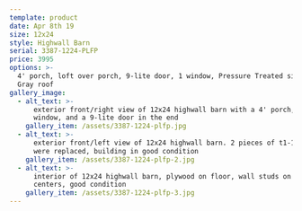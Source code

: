 ```yaml
---
template: product
date: Apr 8th 19
size: 12x24
style: Highwall Barn
serial: 3387-1224-PLFP
price: 3995
options: >-
  4' porch, loft over porch, 9-lite door, 1 window, Pressure Treated siding,
  Gray roof
gallery_image:
  - alt_text: >-
      exterior front/right view of 12x24 highwall barn with a 4' porch, 1
      window, and a 9-lite door in the end
    gallery_item: /assets/3387-1224-plfp.jpg
  - alt_text: >-
      exterior front/left view of 12x24 highwall barn. 2 pieces of t1-11 siding
      were replaced, building in good condition
    gallery_item: /assets/3387-1224-plfp-2.jpg
  - alt_text: >-
      interior of 12x24 highwall barn, plywood on floor, wall studs on 2'
      centers, good condition
    gallery_item: /assets/3387-1224-plfp-3.jpg
---
```


